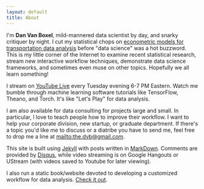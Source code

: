```yaml
---
layout: default
title: About
---
```


I'm **Dan Van Boxel**, mild-mannered data scientist by day, and snarky critiquer by night.  I cut my statistical chops on [econometric models for transportation data analysis](https://engineering.purdue.edu/~flm/CE614%2813%29.htm) before "data science" was a hot buzzword.  This is my little corner of the Internet to examine recent statistical research, stream new interactive workflow techniques, demonstrate data science frameworks, and sometimes even muse on other topics.  Hopefully we all learn something!

I stream on [YouTube Live](http://www.youtube.com/c/DanVanBoxel/live) every Tuesday evening 6-7 PM Eastern.  Watch me bumble through machine learning software tutorials like TensorFlow, Theano, and Torch.  It's like "Let's Play" for data analysis.

I am also available for data consulting for projects large and small.  In particular, I love to teach people how to improve their workflow.  I want to help your corporate division, new startup, or graduate department.  If there's a topic you'd like me to discuss or a diatribe you have to send me, feel free to drop me a line at <mailto:the.dvb@gmail.com>.  

This site is built using [Jekyll](https://jekyllrb.com/) with posts written in [MarkDown](https://en.wikipedia.org/wiki/Markdown).  Comments are provided by [Disqus](https://disqus.com/), while video streaming is on Google Hangouts or UStream (with videos saved to Youtube for later viewing).

I also run a static book/website devoted to developing a customized workflow for data analysis.  [Check it out](https://dvbuntu.github.io/compute).
